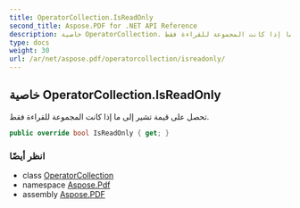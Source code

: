 ```yaml
---
title: OperatorCollection.IsReadOnly
second_title: Aspose.PDF for .NET API Reference
description: خاصية OperatorCollection. تحصل على قيمة تشير إلى ما إذا كانت المجموعة للقراءة فقط
type: docs
weight: 30
url: /ar/net/aspose.pdf/operatorcollection/isreadonly/
---
```

## خاصية OperatorCollection.IsReadOnly

تحصل على قيمة تشير إلى ما إذا كانت المجموعة للقراءة فقط.

```csharp
public override bool IsReadOnly { get; }
```

### انظر أيضًا

* class [OperatorCollection](../)
* namespace [Aspose.Pdf](../../../aspose.pdf/)
* assembly [Aspose.PDF](../../../)